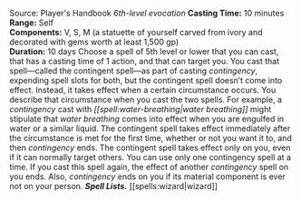 Source: Player's Handbook
*6th-level evocation*
**Casting Time:** 10 minutes  
**Range:** Self  
**Components:** V, S, M (a statuette of yourself carved from ivory and decorated with gems worth at least 1,500 gp)  
**Duration:** 10 days
Choose a spell of 5th level or lower that you can cast, that has a casting time of 1 action, and that can target you. You cast that spell—called the contingent spell—as part of casting *contingency*, expending spell slots for both, but the contingent spell doesn’t come into effect. Instead, it takes effect when a certain circumstance occurs. You describe that circumstance when you cast the two spells. For example, a *contingency* cast with *[[spell:water-breathing|water breathing]]* might stipulate that *water breathing* comes into effect when you are engulfed in water or a similar liquid.
The contingent spell takes effect immediately after the circumstance is met for the first time, whether or not you want it to, and then *contingency* ends.
The contingent spell takes effect only on you, even if it can normally target others. You can use only one contingency spell at a time. If you cast this spell again, the effect of another *contingency* spell on you ends. Also, *contingency* ends on you if its material component is ever not on your person.
***Spell Lists.*** [[spells:wizard|wizard]]